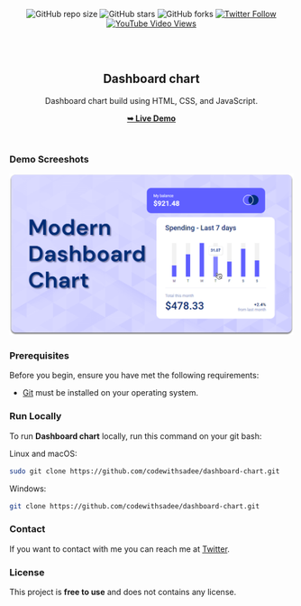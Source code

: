 <div align="center">
  
  ![GitHub repo size](https://img.shields.io/github/repo-size/codewithsadee/dashboard-chart)
  ![GitHub stars](https://img.shields.io/github/stars/codewithsadee/dashboard-chart?style=social)
  ![GitHub forks](https://img.shields.io/github/forks/codewithsadee/dashboard-chart?style=social)
  [![Twitter Follow](https://img.shields.io/twitter/follow/codewithsadee?style=social)](https://twitter.com/intent/follow?screen_name=codewithsadee)
  [![YouTube Video Views](https://img.shields.io/youtube/views/zMj7-nxSpHk?style=social)](https://youtu.be/zMj7-nxSpHk)

  <br />
  <br />

  <h2 align="center">Dashboard chart</h2>

  Dashboard chart build using HTML, CSS, and JavaScript.

  <a href="https://codewithsadee.github.io/dashboard-chart/"><strong>➥ Live Demo</strong></a>

</div>

<br />

### Demo Screeshots

![Dashboard chart Desktop Demo](./readme-images/desktop.png "Desktop Demo")

### Prerequisites

Before you begin, ensure you have met the following requirements:

* [Git](https://git-scm.com/downloads "Download Git") must be installed on your operating system.

### Run Locally

To run **Dashboard chart** locally, run this command on your git bash:

Linux and macOS:

```bash
sudo git clone https://github.com/codewithsadee/dashboard-chart.git
```

Windows:

```bash
git clone https://github.com/codewithsadee/dashboard-chart.git
```

### Contact

If you want to contact with me you can reach me at [Twitter](https://www.twitter.com/codewithsadee).

### License

This project is **free to use** and does not contains any license.
